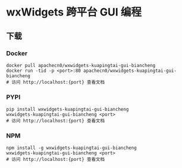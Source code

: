 # wxWidgets 跨平台 GUI 编程

## 下载

### Docker

```
docker pull apachecn0/wxwidgets-kuapingtai-gui-biancheng
docker run -tid -p <port>:80 apachecn0/wxwidgets-kuapingtai-gui-biancheng
# 访问 http://localhost:{port} 查看文档
```

### PYPI

```
pip install wxwidgets-kuapingtai-gui-biancheng
wxwidgets-kuapingtai-gui-biancheng <port>
# 访问 http://localhost:{port} 查看文档
```

### NPM

```
npm install -g wxwidgets-kuapingtai-gui-biancheng
wxwidgets-kuapingtai-gui-biancheng <port>
# 访问 http://localhost:{port} 查看文档
```